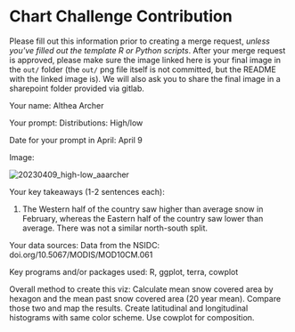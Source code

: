 # Chart Challenge Contribution

Please fill out this information prior to creating a merge request, *unless you've filled out the template R or Python scripts*. After your merge request is approved, please make sure the image linked here is your final image in the `out/` folder (the `out/` png file itself is not committed, but the README with the linked image is). We will also ask you to share the final image in a sharepoint folder provided via gitlab.

Your name: Althea Archer

Your prompt: Distributions: High/low

Date for your prompt in April: April 9

Image: 

![20230409_high-low_aaarcher](/uploads/2db7a320c31aa67d8778064113f8084d/20230409_high-low_aaarcher.png)

Your key takeaways (1-2 sentences each):

1. The Western half of the country saw higher than average snow in February, whereas the Eastern half of the country saw lower than average. There was not a similar north-south split.

Your data sources: Data from the NSIDC: doi.org/10.5067/MODIS/MOD10CM.061

Key programs and/or packages used: R, ggplot, terra, cowplot

Overall method to create this viz: Calculate mean snow covered area by hexagon and the mean past snow covered area (20 year mean). Compare those two and map the results. Create latitudinal and longitudinal histograms with same color scheme. Use cowplot for composition.

